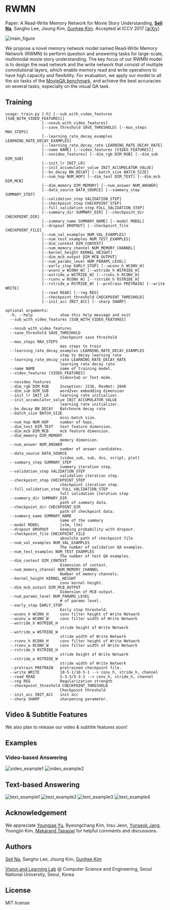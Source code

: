 # RWMN
Paper: A Read-Write Memory Network for Movie Story Understanding, **[Seil Na](https://seilna.github.io/)**, Sangho Lee, Jisung Kim, [Gunhee Kim](http://www.cs.cmu.edu/~gunhee/). Accepted at ICCV 2017 [[arXiv]](https://arxiv.org/abs/1709.09345) 

![main_figure](assets/rwmn.png)

We propose a novel memory network model named Read-Write Memory Network (RWMN) to perform question and answering tasks for large-scale, multimodal movie story understanding. The key focus of our RWMN model is to design the read network and the write network that consist of multiple convolutional layers, which enable memory read and write operations to have high capacity and flexibility. For evaluation, we apply our model to all the six tasks of the [MovieQA benchmark](http://movieqa.cs.toronto.edu/home/), and achieve the best accuracies on several tasks, especially on the visual QA task.

## Training
```
usage: train.py [-h] [--sub_with_video_features [SUB_WITH_VIDEO_FEATURES]]
                [--nosub_with_video_features]
                [--save_threshold SAVE_THRESHOLD] [--max_steps MAX_STEPS]
                [--learning_rate_decay_examples LEARNING_RATE_DECAY_EXAMPLES]
                [--learning_rate_decay_rate LEARNING_RATE_DECAY_RATE]
                [--name NAME] [--video_features [VIDEO_FEATURES]]
                [--novideo_features] [--dim_rgb DIM_RGB] [--dim_sub DIM_SUB]
                [--init_lr INIT_LR]
                [--init_accumulator_value INIT_ACCUMULATOR_VALUE]
                [--bn_decay BN_DECAY] [--batch_size BATCH_SIZE]
                [--num_hop NUM_HOP] [--dim_text DIM_TEXT] [--dim_mcb DIM_MCB]
                [--dim_memory DIM_MEMORY] [--num_answer NUM_ANSWER]
                [--data_source DATA_SOURCE] [--summary_step SUMMARY_STEP]
                [--validation_step VALIDATION_STEP]
                [--checkpoint_step CHECKPOINT_STEP]
                [--full_validation_step FULL_VALIDATION_STEP]
                [--summary_dir SUMMARY_DIR] [--checkpoint_dir CHECKPOINT_DIR]
                [--summary_name SUMMARY_NAME] [--model MODEL]
                [--dropout DROPOUT] [--checkpoint_file CHECKPOINT_FILE]
                [--num_val_examples NUM_VAL_EXAMPLES]
                [--num_test_examples NUM_TEST_EXAMPLES]
                [--dim_context DIM_CONTEXT]
                [--num_memory_channel NUM_MEMORY_CHANNEL]
                [--kernel_height KERNEL_HEIGHT]
                [--dim_mcb_output DIM_MCB_OUTPUT]
                [--num_params_level NUM_PARAMS_LEVEL]
                [--early_stop EARLY_STOP] [--wconv_h WCONV_H]
                [--wconv_w WCONV_W] [--wstride_h WSTRIDE_H]
                [--wstride_w WSTRIDE_W] [--rconv_h RCONV_H]
                [--rconv_w RCONV_W] [--rstride_h RSTRIDE_H]
                [--rstride_w RSTRIDE_W] [--pretrain PRETRAIN] [--write WRITE]
                [--read READ] [--reg REG]
                [--checkpoint_threshold CHECKPOINT_THRESHOLD]
                [--init_acc INIT_ACC] [--sharp SHARP]

optional arguments:
  -h, --help            show this help message and exit
  --sub_with_video_features [SUB_WITH_VIDEO_FEATURES]
                        .
  --nosub_with_video_features
  --save_threshold SAVE_THRESHOLD
                        checkpoint save threshold
  --max_steps MAX_STEPS
                        max steps to train
  --learning_rate_decay_examples LEARNING_RATE_DECAY_EXAMPLES
                        step to decay learning rate
  --learning_rate_decay_rate LEARNING_RATE_DECAY_RATE
                        learning rate decay rate
  --name NAME           name of training model.
  --video_features [VIDEO_FEATURES]
                        Video+Sub or Text mode.
  --novideo_features
  --dim_rgb DIM_RGB     Inception: 1536, ResNet: 2048
  --dim_sub DIM_SUB     word2vec embedding dimension
  --init_lr INIT_LR     learning rate initializer.
  --init_accumulator_value INIT_ACCUMULATOR_VALUE
                        learning rate initializer.
  --bn_decay BN_DECAY   Batchnorm decay rate
  --batch_size BATCH_SIZE
                        mini-batch size.
  --num_hop NUM_HOP     number of hops.
  --dim_text DIM_TEXT   text feature dimension.
  --dim_mcb DIM_MCB     mcb feature dimension.
  --dim_memory DIM_MEMORY
                        memory dimension.
  --num_answer NUM_ANSWER
                        number of answer candidates.
  --data_source DATA_SOURCE
                        [video_sub, sub, dvs, script, plot]
  --summary_step SUMMARY_STEP
                        summery iteration step.
  --validation_step VALIDATION_STEP
                        validation iteration step.
  --checkpoint_step CHECKPOINT_STEP
                        checkpoint iteration step.
  --full_validation_step FULL_VALIDATION_STEP
                        full validation iteration step
  --summary_dir SUMMARY_DIR
                        path of summary data.
  --checkpoint_dir CHECKPOINT_DIR
                        path of checkpoint data.
  --summary_name SUMMARY_NAME
                        name of the summary
  --model MODEL         [stm, ltm]
  --dropout DROPOUT     keeping probability with dropout.
  --checkpoint_file CHECKPOINT_FILE
                        absolute path of checkpoint file
  --num_val_examples NUM_VAL_EXAMPLES
                        The number of validation QA examples.
  --num_test_examples NUM_TEST_EXAMPLES
                        The number of test QA examples.
  --dim_context DIM_CONTEXT
                        Dimension of context.
  --num_memory_channel NUM_MEMORY_CHANNEL
                        Number of memory channels.
  --kernel_height KERNEL_HEIGHT
                        conv kernel height.
  --dim_mcb_output DIM_MCB_OUTPUT
                        Dimension of MCB output.
  --num_params_level NUM_PARAMS_LEVEL
                        # of params level.
  --early_stop EARLY_STOP
                        Early stop threshold.
  --wconv_h WCONV_H     conv filter height of Write Network
  --wconv_w WCONV_W     conv filter width of Write Network
  --wstride_h WSTRIDE_H
                        stride height of Write Network
  --wstride_w WSTRIDE_W
                        stride width of Write Network
  --rconv_h RCONV_H     conv filter height of Write Network
  --rconv_w RCONV_W     conv filter width of Write Network
  --rstride_h RSTRIDE_H
                        stride height of Write Network
  --rstride_w RSTRIDE_W
                        stride width of Write Network
  --pretrain PRETRAIN   pretrained checkpoint file.
  --write WRITE         10-5-1/10-5-1 --> conv_h, stride_h, channel
  --read READ           5-3-3/5-3-3 --> conv_h, stride_h, channel
  --reg REG             Regularization strength
  --checkpoint_threshold CHECKPOINT_THRESHOLD
                        Checkpoint threshold
  --init_acc INIT_ACC   init acc
  --sharp SHARP         sharpening parameter.
```

## Video & Subtitle Features
We also plan to release our video & subtitle features soon!

## Examples
### Video-based Answering 
![video_example1](assets/supp_fig1_compressed.png)
![video_example2](assets/supp_fig2_compressed.png)

## Text-based Answering
![text_example1](assets/supp_fig3.png)
![text_example2](assets/supp_fig4.png)
![text_example3](assets/supp_fig5.png)
![text_example4](assets/supp_fig6.png)

## Acknowledgement
We appreciate [Youngjae Yu](https://yj-yu.github.io/home/), Byeongchang Kim, Insu Jeon, [Yunseok Jang](https://yunseokjang.github.io/), Youngjin Kim, [Makarand Tapaswi](http://www.cs.toronto.edu/~makarand/) for helpful comments and discussions.

## Authors
[Seil Na](seilna.github.io), Sangho Lee, Jisung Kim, [Gunhee Kim](http://www.cs.cmu.edu/~gunhee/)

[Vision and Learning Lab](https://vision.snu.ac.kr) @ Computer Science and Engineering, Seoul National University, Seoul, Korea

## License
MIT license
